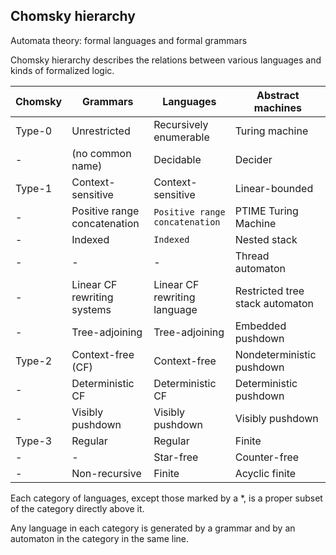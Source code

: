## Chomsky hierarchy

Automata theory: formal languages and formal grammars

Chomsky hierarchy describes the relations between various languages and kinds of formalized logic.


| Chomsky | Grammars                     | Languages                      | Abstract machines               |
|---------|------------------------------|--------------------------------|---------------------------------|
| Type-0  | Unrestricted                 | Recursively enumerable         | Turing machine                  |
| -       | (no common name)             | Decidable                      | Decider                         |
| Type-1  | Context-sensitive            | Context-sensitive              | Linear-bounded                  |
| -       | Positive range concatenation | `Positive range concatenation` | PTIME Turing Machine            |
| -       | Indexed                      | `Indexed`                      | Nested stack                    |
| -       | -                            | -                              | Thread automaton                |
| -       | Linear CF rewriting systems  | Linear CF rewriting language   | Restricted tree stack automaton |
| -       | Tree-adjoining               | Tree-adjoining                 | Embedded pushdown               |
| Type-2  | Context-free (CF)            | Context-free                   | Nondeterministic pushdown       |
| -       | Deterministic CF             | Deterministic CF               | Deterministic pushdown          |
| -       | Visibly pushdown             | Visibly pushdown               | Visibly pushdown                |
| Type-3  | Regular                      | Regular                        | Finite                          |
| -       | -                            | Star-free                      | Counter-free                    |
| -       | Non-recursive                | Finite                         | Acyclic finite                  |


Each category of languages, except those marked by a *, is a proper subset of the category directly above it. 

Any language in each category is generated by a grammar and by an automaton in the category in the same line.
